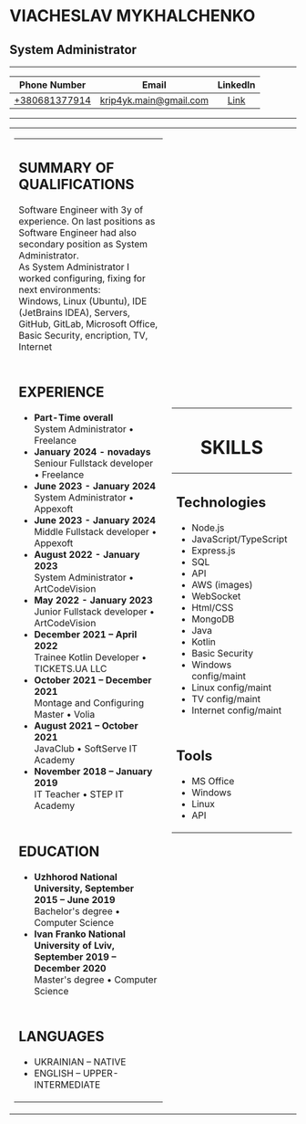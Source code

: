 # VIACHESLAV MYKHALCHENKO
## System Administrator

_______________________________

|Phone Number|Email|LinkedIn|
|:---:|:---:|:---:|
|[+380681377914](tel:+380681377914)|[krip4yk.main@gmail.com](mailto:krip4yk.main@gmail.com)|[Link](https://www.linkedin.com/in/viacheslav-mykhalchenko-752042171/)|

_______________________________

<table>
<tbody>
<tr>
<td>
  <table>
  <tbody>
  <tr>
    <td><h2>SUMMARY OF QUALIFICATIONS</h2><p>Software Engineer with 3y of experience. On last positions as Software Engineer had also
                                         <br>secondary position as System Administrator.
                                         <br>As System Administrator I worked configuring, fixing for next environments:
                                         <br>Windows, Linux (Ubuntu), IDE (JetBrains IDEA), Servers, GitHub, GitLab, Microsoft Office, 
                                         <br>Basic Security, encription, TV, Internet</p></td>
  </tr>
  <tr>
    <td><h2>EXPERIENCE</h2>
      <ul>
        <li><b>Part-Time overall</b><br>System Administrator • Freelance</li>
        <li><b>January 2024 - novadays</b><br>Seniour Fullstack developer • Freelance</li>
        <li><b>June 2023 - January 2024</b><br>System Administrator • Appexoft</li>
        <li><b>June 2023 - January 2024</b><br>Middle Fullstack developer • Appexoft</li>
        <li><b>August 2022 - January 2023</b><br>System Administrator • ArtCodeVision</li>
        <li><b>May 2022 - January 2023</b><br>Junior Fullstack developer • ArtCodeVision</li>
        <li><b>December 2021 – April 2022</b><br>Trainee Kotlin Developer • TICKETS.UA LLC</li>
        <li><b>October 2021 – December 2021</b><br>Montage and Configuring Master • Volia</li>
        <li><b>August 2021 – October 2021</b><br>JavaClub • SoftServe IT Academy</li>
        <li><b>November 2018 – January 2019</b><br>IT Teacher • STEP IT Academy</li>
      </ul></td>
  </tr>
  <tr>
    <td><h2>EDUCATION</h2>
      <ul>
        <li><b>Uzhhorod National University, September 2015 – June 2019</b><br>Bachelor's degree • Computer Science</li>
        <li><b>Ivan Franko National University of Lviv, September 2019 – December 2020</b><br>Master's degree • Computer Science</li>
      </ul></td>
  </tr>
  <tr>
    <td><h2>LANGUAGES</h2>
      <ul>
        <li>UKRAINIAN – NATIVE</li>
        <li>ENGLISH – UPPER-INTERMEDIATE</li>
      </ul></td>
  </tr>
  </tbody>
  </table>
</td>
<td>
  <table>
  <thead>
  <tr>
    <th><h1>SKILLS</h1></th>
  </tr>
  </thead>
  <tbody>
  <tr>
    <td><h2>Technologies</h2>
      <ul>
        <li>Node.js</li>
        <li>JavaScript/TypeScript</li>
        <li>Express.js</li>
        <li>SQL</li>
        <li>API</li>
        <li>AWS (images)</li>
        <li>WebSocket</li>
        <li>Html/CSS</li>
        <li>MongoDB</li>
        <li>Java</li>
        <li>Kotlin</li>
        <li>Basic Security</li>
        <li>Windows config/maint</li>
        <li>Linux config/maint</li>
        <li>TV config/maint</li>
        <li>Internet config/maint</li>
      </ul>
  </td>
  </tr>
  <tr>
    <td><h2>Tools</h2>
      <ul>
        <li>MS Office</li>
        <li>Windows</li>
        <li>Linux</li>
        <li>API</li>
      </ul>
  </td>
  </tr>
  </tbody>
  </table>
</td>
</tr>
</tbody>
</table>
